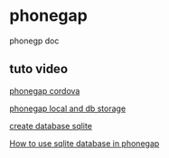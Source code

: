 # phonegap

phonegp doc

## tuto video
[phonegap cordova](https://www.youtube.com/watch?v=sSr1s19gND8)

[phonegap local and db storage](https://www.youtube.com/watch?v=BVo3nnloZzw)

[create database sqlite](http://www.excellentwebworld.com/integrate-sqlite-plugin-in-phonegap-for-android-and-ios.html)

[How to use sqlite database in phonegap](http://www.thecreativedev.com/how-to-use-sqlite-database-in-phonegap/)
